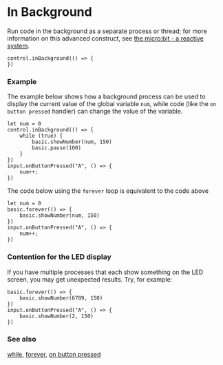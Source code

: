 # In Background

Run code in the background as a separate process or thread; for more information on this advanced construct, see [the micro:bit - a reactive system](/microbit/device/reactive).

```
control.inBackground(() => {
})
```

### Example

The example below shows how a background process can be used to display the current value of the global variable `num`, while code (like the `on button pressed` handler) can change the value of the variable.

```
let num = 0
control.inBackground(() => {
    while (true) {
        basic.showNumber(num, 150)
        basic.pause(100)
    }
})
input.onButtonPressed("A", () => {
    num++;
})
```

The code below using the `forever` loop is equivalent to the code above

```
let num = 0
basic.forever(() => {
    basic.showNumber(num, 150)
})
input.onButtonPressed("A", () => {
    num++;
})
```

### Contention for the LED display

If you have multiple processes that each show something on the LED screen, you may get unexpected results. Try, for example:

```
basic.forever(() => {
    basic.showNumber(6789, 150)
})
input.onButtonPressed("A", () => {
    basic.showNumber(2, 150)
})
```

### See also

[while](/microbit/reference/loops/while), [forever](/microbit/reference/basic/forever), [on button pressed](/microbit/reference/input/on-button-pressed)

